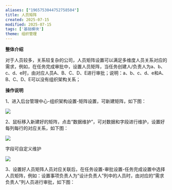 ```yaml
---
aliases: ["1965753044752758504"]
title: 人员矩阵
created: 2025-07-15
modified: 2025-07-15
tags: ['基础模块']
theme: 组织管理
---
```


**整体介绍**

对于人员较多，关系较复杂的公司，人员矩阵设置可以满足多维度人员关系对应的需求，例如，在任务完成审批中，设置人员矩阵，当任务创建人/负责人为a、b、c、d、e时，由对应人员A、B、C、D、E进行审批；说明：a、b、c、d、e和A、B、C、D、E可以没有组织架构关系；

**操作说明**

1、进入后台管理中心-组织架构设置-矩阵设置，可新建矩阵，如下图：

![](https://myhelpdoc.oss-cn-heyuan.aliyuncs.com/mdimages/72d2addd221a887a61c2c667e0fd8cb6.jpg)

2、鼠标移入新建好的矩阵，点击“数据维护”，可对数据和字段进行维护，设置好每列每行的对应关系，如下图：

![](https://myhelpdoc.oss-cn-heyuan.aliyuncs.com/mdimages/0d2b7b503318090c9cbe3a7efbf450ec.jpg)

字段可自定义维护

![](https://myhelpdoc.oss-cn-heyuan.aliyuncs.com/mdimages/e481f5d4d5c4d5c96333d37460f3cda7.jpg)

3、设置好人员矩阵人员对应关联后，在任务设置-审批设置-任务完成设置中选择人员矩阵，例如：设置事项负责人为“设计负责人”列中的人员时，由对应的“需求负责人”列人员进行审批，如下图：

